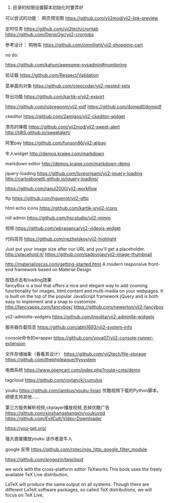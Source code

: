 1. 目录的权限设置脚本初始化时要弄好

可以尝试的功能：
网页预览图
https://github.com/yii2mod/yii2-link-preview

定时任务
https://github.com/yii2tech/crontab
https://github.com/DenisOgr/yii2-cronjobs



参考设计：
购物车
https://github.com/omnilight/yii2-shopping-cart


no do:


https://github.com/kahun/awesome-sysadmin#monitoring

验证器
https://github.com/Respect/Validation


菜单面向对象
https://github.com/creocoder/yii2-nested-sets





导出功能
https://github.com/kartik-v/yii2-export

https://github.com/robregonm/yii2-pdf
https://github.com/dompdf/dompdf

ckeditor
https://github.com/2amigos/yii2-ckeditor-widget

漂亮的弹框
https://github.com/yii2mod/yii2-sweet-alert
http://t4t5.github.io/sweetalert/

阿里pay
https://github.com/funson86/yii2-alipay

牛人widget
http://demos.krajee.com/markdown

markdown editor
http://demos.krajee.com/markdown-demo

jquery-loading
https://github.com/loveorigami/yii2-jquery-loading
http://carlosbonetti.github.io/jquery-loading/

https://github.com/raoul2000/yii2-workflow


ftp
https://github.com/hguenot/yii2-gftp

html echo icons
https://github.com/kartik-v/yii2-icons

roll admin
https://github.com/hscstudio/yii2-mimin

视频
https://github.com/wbraganca/yii2-videojs-widget

代码高亮
https://github.com/nezhelskoy/yii2-highlight

Just put your image size after our URL and you'll get a placeholder.
http://placehold.it/
https://github.com/sadovojav/yii2-image-thumbnail

http://materializecss.com/getting-started.html
A modern responsive front-end framework based on Material Design

按钮点击有loading效果  
fancyBox is a tool that offers a nice and elegant way to add zooming functionality for images, html content and multi-media on your webpages. It is built on the top of the popular JavaScript framework jQuery and is both easy to implement and a snap to customize.
http://fancyapps.com/fancybox/
https://github.com/newerton/yii2-fancybox

yii2-adminlte-widgets
https://github.com/Insolita/yii2-adminlte-widgets

服务器负载信息
https://github.com/abhi1693/yii2-system-info

console命令的wrapper
https://github.com/vova07/yii2-console-runner-extension


文件存储抽象（看看其设计）
https://github.com/yii2tech/file-storage
https://github.com/thephpleague/flysystem

电商系统
https://www.opencart.com/index.php?route=cms/demo

tagcloud
https://github.com/roytanck/cumulus

youku
https://github.com/iambus/youku-lixian
优酷视频下载的Python脚本。顺便支持其他……

第三方服务解析视频,ckplayer播放视频,去掉优酷广告
https://github.com/xinshangshangxin/youkuvod
https://github.com/EvilCult/Video-Downloader

https://you-get.org/

强大直接播放youku  该作者是牛人

google 反带
https://github.com/rptec/ngx_http_google_filter_module

https://github.com/arogozin/tagcloud



we work with the cross-platform editor TeXworks
This book uses the freely available TeX Live distribution,

LaTeX will produce the same output on all systems. Though there are different LaTeX
software packages, so called TeX distributions, we will focus on TeX Live,
